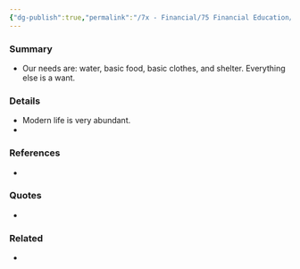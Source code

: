 ```yaml
---
{"dg-publish":true,"permalink":"/7x - Financial/75 Financial Education/75.01 Financial Notes/Understand difference between needs and wants/","title":"Understand difference between needs and wants","created":"2023-10-10T13:08:38.000+03:00","updated":"2024-02-14T20:17:37.894+03:00"}
---
```



### Summary
- Our needs are: water, basic food, basic clothes, and shelter. Everything else is a want.

### Details
- Modern life is very abundant.
- 

### References
- 

### Quotes
- 

### Related
- 